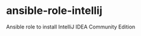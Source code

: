 ansible-role-intellij
=====================

Ansible role to install IntelliJ IDEA Community Edition

